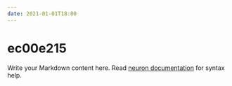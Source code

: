 ```yaml
---
date: 2021-01-01T18:00
---
```


# ec00e215

Write your Markdown content here. Read [neuron documentation](https://neuron.zettel.page/2011404.html) for syntax help.

